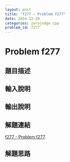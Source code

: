 ```yaml
---
layout: post
title: "f277 - Problem f277"
date: 2024-12-20
categories: zerojudge cpp
problem_id: f277
---
```


# Problem f277

## 題目描述



## 輸入說明



## 輸出說明



## 解題連結

[f277 - Problem f277](https://zerojudge.tw/ShowProblem?problemid=f277)

## 解題思路

